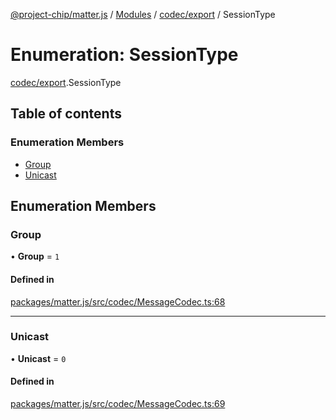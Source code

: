 [@project-chip/matter.js](../README.md) / [Modules](../modules.md) / [codec/export](../modules/codec_export.md) / SessionType

# Enumeration: SessionType

[codec/export](../modules/codec_export.md).SessionType

## Table of contents

### Enumeration Members

- [Group](codec_export.SessionType.md#group)
- [Unicast](codec_export.SessionType.md#unicast)

## Enumeration Members

### Group

• **Group** = ``1``

#### Defined in

[packages/matter.js/src/codec/MessageCodec.ts:68](https://github.com/project-chip/matter.js/blob/dfd1dc35/packages/matter.js/src/codec/MessageCodec.ts#L68)

___

### Unicast

• **Unicast** = ``0``

#### Defined in

[packages/matter.js/src/codec/MessageCodec.ts:69](https://github.com/project-chip/matter.js/blob/dfd1dc35/packages/matter.js/src/codec/MessageCodec.ts#L69)
